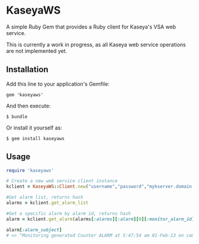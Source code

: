 # KaseyaWS

A simple Ruby Gem that provides a Ruby client for Kaseya's VSA web service.

This is currently a work in progress, as all Kaseya web service operations are not implemented yet.

## Installation

Add this line to your application's Gemfile:

    gem 'kaseyaws'

And then execute:

    $ bundle

Or install it yourself as:

    $ gem install kaseyaws

## Usage

``` ruby
require 'kaseyaws'

# Create a new web service client instance
kclient = KaseyaWS::Client.new("username","password","mykserver.domain.com")

#Get alarm list, returns hash
alarms = kclient.get_alarm_list

#Get a specific alarm by alarm id, returns hash
alarm = kclient.get_alarm(alarms[:alarms][:alarm][0][:monitor_alarm_id])

alarm[:alarm_subject]
# => "Monitoring generated Counter ALARM at 5:47:54 am 01-Feb-13 on computer.systems.company"

```

